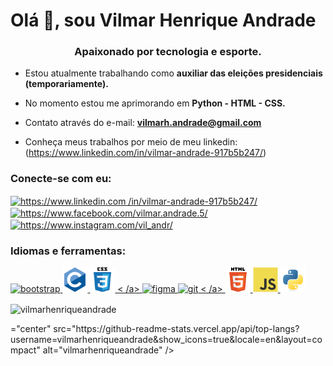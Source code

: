 <h1 ="center">Olá 👋, sou Vilmar Henrique Andrade</h1>
<h3 align="center">Apaixonado por tecnologia e esporte.</h3>

- Estou atualmente trabalhando como **auxiliar das eleições presidenciais (temporariamente).**

- No momento estou me aprimorando em **Python - HTML - CSS.**

- Contato através do e-mail: **vilmarh.andrade@gmail.com**

- Conheça meus trabalhos por meio de meu linkedin: (https://www.linkedin.com/in/vilmar-andrade-917b5b247/)

<h3 align="left">Conecte-se com eu:</h3>
<p align="left">
<a href="https://linkedin.com/in/https://www.linkedin.com/in/vilmar-andrade-917b5b247/" target="blank"><img align="center" src=" https://raw.githubusercontent.com/rahuldkjain/github-profile-readme-generator/master/src/images/icons/Social/linked-in-alt.svg" alt="https://www.linkedin.com /in/vilmar-andrade-917b5b247/" height="30" width="40" /></a>
<a href="https://fb.com/https://www.facebook.com/vilmar .andrade.5/" target="blank"><img align="center" src="https://raw.githubusercontent.com/rahuldkjain/github-profile-readme-generator/master/src/images/icons/ Social/facebook.svg" alt="https://www.facebook.com/vilmar.andrade.5/" height="30" width="40" /></a>
<a href="https://instagram.com/https://www.instagram.com/vil_andr/" target="blank"><img align="center" src="https://raw.githubusercontent. com/rahuldkjain/github-profile-readme-generator/master/src/images/icons/Social/instagram.svg" alt="https://www.instagram.com/vil_andr/" height="30" width=" 40" /></a>
</p>

<h3 align="left">Idiomas e ferramentas:</h3>
<p align="left"> <a href="https://getbootstrap.com" target="_blank" rel="noreferrer"> <img src="https://raw.githubusercontent.com/devicons/devicon /master/icons/bootstrap/bootstrap-plain-wordmark.svg" alt="bootstrap" width="40" height="40"/> </a> <a href="https://www.cprogramming.com /" target="_blank" rel="noreferrer"> <img src="https://raw.githubusercontent.com/devicons/devicon/master/icons/c/c-original.svg" alt="c" largura ="40" height="40"/> </a> <a href="https://www.w3schools.com/css/" target="_blank" rel="noreferrer"> <img src="https://raw.githubusercontent.com/devicons/devicon/master/icons/css3/css3-original-wordmark.svg" alt="css3" width="40" height="40"/> < /a> <a href="https://www.figma.com/" target="_blank" rel="noreferrer"> <img src="https://www.vectorlogo.zone/logos/figma/figma -icon.svg" alt="figma" width="40" height="40"/> </a> <a href="https://git-scm.com/" target="_blank" rel=" noreferrer"> <img src="https://www.vectorlogo.zone/logos/git-scm/git-scm-icon.svg" alt="git" width="40" height="40"/> < /a> <a href="https://www.w3.org/html/" target="_blank" rel="noreferrer"> <img src="https://raw.githubusercontent.com/devicons/devicon/master/icons/html5/html5-original-wordmark.svg" alt ="html5" width="40" height="40"/> </a> <a href="https://developer.mozilla.org/en-US/docs/Web/JavaScript" target="_blank" rel="noreferrer"> <img src="https://raw.githubusercontent.com/devicons/devicon/master/icons/javascript/javascript-original.svg" alt="javascript" width="40" height=" 40"/> </a> <a href="https://www.python.org" target="_blank" rel="noreferrer"> <img src="https://raw.githubusercontent.com/devicons/devicon/master/icons/python/python-original.svg" alt="python" width="40" height="40"/> </a> </p>

<p><img align="center" src="https://github-readme-stats.vercel.app/api/top-langs?username=vilmarhenriqueandrade&show_icons=true&locale=en&layout=compact" alt="vilmarhenriqueandrade" /> </p>
="center" src="https://github-readme-stats.vercel.app/api/top-langs?username=vilmarhenriqueandrade&show_icons=true&locale=en&layout=compact" alt="vilmarhenriqueandrade" /> </p>

<!---
- 👋 Hi, I’m @VilmarHenrique
- 👀 I’m interested in ...
- 🌱 I’m currently learning ...
- 💞️ I’m looking to collaborate on ...
- 📫 How to reach me ...


VilmarHenrique/VilmarHenrique is a ✨ special ✨ repository because its `README.md` (this file) appears on your GitHub profile.
You can click the Preview link to take a look at your changes.
--->
